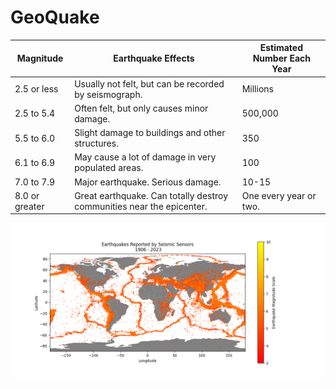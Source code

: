 # GeoQuake

| **Magnitude** | **Earthquake Effects** | **Estimated Number Each Year** |
| --- | --- | --- |
| 2.5 or less |	Usually not felt, but can be recorded by seismograph. |	Millions |
| 2.5 to 5.4 |	Often felt, but only causes minor damage. |	500,000 |
| 5.5 to 6.0 |	Slight damage to buildings and other structures. |	350 |
| 6.1 to 6.9 |	May cause a lot of damage in very populated areas. |	100 |
| 7.0 to 7.9 |	Major earthquake. Serious damage. |	10-15 |
| 8.0 or greater |	Great earthquake. Can totally destroy communities near the epicenter. |	One every year or two. |

![Earthquake Reports](https://raw.githubusercontent.com/Riciokzz/GeoQuake/main/images/v0.1.png)
